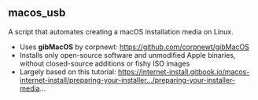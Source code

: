 ## macos_usb
A script that automates creating a macOS installation media on Linux. 
* Uses **gibMacOS** by corpnewt: https://github.com/corpnewt/gibMacOS
* Installs only open-source software and unmodified Apple binaries, without closed-source additions or fishy ISO images
* Largely based on this tutorial: https://internet-install.gitbook.io/macos-internet-install/preparing-your-installer.../preparing-your-installer-media...
